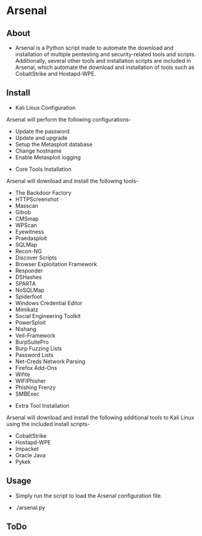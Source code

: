 # Arsenal

## About

* Arsenal is a Python script made to automate the download and installation of
  multiple pentesting and security-related tools and scripts. Additionally,
  several other tools and installation scripts are included in Arsenal,
  which automate the download and installation of tools such as CobaltStrike and Hostapd-WPE.
  

## Install

* Kali Linux Configuration

Arsenal will perform the following configurations-

  - Update the password
  - Update and upgrade
  - Setup the Metasploit database
  - Change hostname
  - Enable Metasploit logging

* Core Tools Installation

Arsenal will download and install the following tools-

  - The Backdoor Factory
  - HTTPScreenshot
  - Masscan
  - Gitrob
  - CMSmap
  - WPScan
  - Eyewitness
  - Praedasploit
  - SQLMap
  - Recon-NG
  - Discover Scripts
  - Browser Exploitation Framework
  - Responder
  - DSHashes
  - SPARTA
  - NoSQLMap
  - Spiderfoot
  - Windows Credential Editor
  - Mimikatz
  - Social Engineering Toolkit
  - PowerSploit
  - Nishang
  - Veil-Framework
  - BurpSuitePro
  - Burp Fuzzing Lists
  - Password Lists
  - Net-Creds Network Parsing
  - Firefox Add-Ons
  - Wifite
  - WIFIPhisher
  - Phishing Frenzy
  - SMBExec

* Extra Tool Installation

Arsenal will download and install the following additional tools to Kali Linux
using the included install scripts-

  - CobaltStrike
  - Hostapd-WPE
  - Impacket
  - Oracle Java
  - Pykek

## Usage
*  Simply run the script to load the Arsenal configuration file.

  - ./arsenal.py

## ToDo
